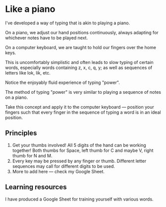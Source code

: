 # Like a piano

I've developed a way of typing that is akin to playing a piano.

On a piano, we adjust our hand positions continuously, always adapting for whichever notes have to be played next.

On a computer keyboard, we are taught to hold our fingers over the home keys.

This is uncomfortably simplistic and often leads to slow typing of certain words, especially words containing z, x, c, q, y; as well as sequences of letters like lok, lik, etc.

Notice the enjoyably fluid experience of typing "power".

The method of typing "power" is very similar to playing a sequence of notes on a piano.

Take this concept and apply it to the computer keyboard — position your fingers such that every finger in the sequence of typing a word is in an ideal position.

## Principles

1. Get your thumbs involved! All 5 digits of the hand can be working together! Both thumbs for Space, left thumb for C and maybe V, right thumb for N and M.
2. Every key may be pressed by any finger or thumb. Different letter sequences may call for different digits to be used.&#x20;
3. More to add here — check my Google Sheet.



## Learning resources

I have produced a Google Sheet for training yourself with various words.

